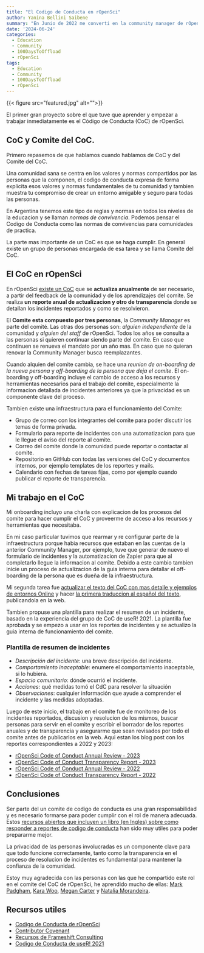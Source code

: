 ```yaml
---
title: "El Codigo de Conducta en rOpenSci"
author: Yanina Bellini Saibene
summary: "En Junio de 2022 me converti en la community manager de rOpenSci.  He aprendido muchisimo durante este tiempo. Voy a compartir 12 proyectos en los que estuve involucrada estos dos anos para contar mejor el tipo de trabajo y actividades que hace una community manager de una comunidad de practica tecnologica." 
date: '2024-06-24'
categories:
  - Education
  - Community
  - 100DaysToOffload
  - rOpenSci
tags:
  - Education
  - Community
  - 100DaysToOffload
  - rOpenSci
---
```


{{< figure src="featured.jpg" alt="">}}

 
El primer gran proyecto sobre el que tuve que aprender y empezar a trabajar inmediatamente es el Código de Conducta (CoC) de rOpenSci. 

## CoC y Comite del CoC. 

Primero repasemos de que hablamos cuando hablamos de CoC y del Comite del CoC. 

Una comunidad sana se centra en los valores y normas compartidos por las personas que la componen, el codigo de conducta expresa de forma explicita esos valores y normas fundamentales de tu comunidad y tambien muestra tu compromiso de crear un entorno amigable y seguro para todas las personas. 

En Argentina tenemos este tipo de reglas y normas en todos los niveles de la educacion y se llaman _normas de convivencia_.  Podemos pensar el Codigo de Conducta como las normas de convivencias para comunidades de practica. 

La parte mas importante de un CoC es que se haga cumplir.  En general existe un grupo de personas encargada de esa tarea y se llama Comite del CoC.

## El CoC en rOpenSci

En rOpenSci [existe un CoC](https://ropensci.org/es/codigo-de-conducta/) que se **actualiza anualmente** de ser necesario, a partir del feedback de la comunidad y de los aprendizajes del comite.  Se realiza **un reporte anual de actualizacion y otro de transparencia** donde se detallan los incidentes reportados y como se resolvieron.

El **Comite esta compuesto por tres personas**, la *Community Manager* es parte del comité.  Las otras dos personas son: *alguien independiente* de la comunidad y *alguien del staff* de rOpenSci.  Todos los años se consulta a las personas si quieren continuar siendo parte del comite.  En caso que continuen se renueva el mandato por un año mas.  En caso que no quieran renovar la Community Manager busca reemplazantes.

Cuando alquien del comite cambia, se hace una *reunion de on-boarding de la nueva persona* y *off-boarding de la persona que deja el comite*.  El on-boarding y off-boarding incluye el cambio de acceso a los recursos y herramientas necesarios para el trabajo del comite, especialmente la informacion detallada de incidentes anteriores ya que la privacidad es un componente clave del proceso.

Tambien existe una infraestructura para el funcionamiento del Comite:

* Grupo de correo con los integrantes del comite para poder discutir los temas de forma privada.
* Formulario para reporte de incidentes con una automatizacion para que le llegue el aviso del reporte al comite.
* Correo del comite donde la comunidad puede reportar o contactar al comite.
* Repositorio en GitHub con todas las versiones del CoC y documentos internos, por ejemplo templates de los reportes y mails.
* Calendario con fechas de tareas fijas, como por ejemplo cuando publicar el reporte de transparencia.

## Mi trabajo en el CoC

Mi onboarding incluyo una charla con explicacion de los procesos del comite para hacer cumplir el CoC y proveerme de acceso a los recursos y herramientas que necesitaba.  

En mi caso particular tuvimos que rearmar y re configurar parte de la infraestructura porque habia recursos que estaban en las cuentas de la anterior Community Manager, por ejemplo, tuve que generar de nuevo el formulario de incidentes y la automatizacion de Zapier para que al completarlo llegue la informacion al comite.  Debido a este cambio tambien inicie un proceso de actualizacion de la guia interna para detallar el off-boarding de la persona que es dueña de la infraestructura.

Mi segunda tarea fue [actualizar el texto del CoC con mas detalle y ejemplos de entornos Online](https://ropensci.org/blog/2022/07/12/coc-update/) y hacer [la primera traduccion al español del texto](https://ropensci.org/es/codigo-de-conducta/), publicandola en la web.

Tambien propuse una plantilla para realizar el resumen de un incidente, basado en la experiencia del grupo de CoC de useR! 2021.  La plantilla fue aprobada y se empezo a usar en los reportes de incidentes y se actualizo la guia interna de funcionamiento del comite.

### Plantilla de resumen de incidentes

* _Descripción del incidente_: una breve descripción del incidente.
* _Comportamiento inaceptable_: enumere el comportamiento inaceptable, si lo hubiera.
* _Espacio comunitario_: dónde ocurrió el incidente.
* _Acciones:_ qué medidas tomó el CdC para resolver la situación
* _Observaciones_: cualquier información que ayude a comprender el incidente y las medidas adoptadas.

Luego de este inicio, el trabajo en el comite fue de monitoreo de los incidentes reportados, discusion y resolucion de los mismos, buscar personas para servir en el comite y escribir el borrador de los reportes anuales y de transparencia y asegurarme que sean revisados por todo el comite antes de publicarlos en la web. Aqui estan los blog post con los reportes correspondientes a 2022 y 2023:

* [rOpenSci Code of Conduct Annual Review - 2023](https://ropensci.org/blog/2024/03/04/conduct2023/)
* [rOpenSci Code of Conduct Transparency Report - 2023](https://ropensci.org/blog/2024/01/12/transparency2023/)
* [rOpenSci Code of Conduct Annual Review - 2022](https://ropensci.org/blog/2023/01/06/conduct2023/)
* [rOpenSci Code of Conduct Transparency Report - 2022](https://ropensci.org/blog/2023/01/06/transparency2022/)


## Conclusiones

Ser parte del un comite de codigo de conducta es una gran responsabilidad y es necesario formarse para poder cumplir con el rol de manera adecuada. Estos [recursos abiertos que incluyen un libro (en Ingles) sobre como responder a reportes de codigo de conducta](https://frameshiftconsulting.com/resources/code-of-conduct-book/) han sido muy utiles para poder prepararme mejor. 

La privacidad de las personas involucradas es un componente clave para que todo funcione correctamente, tanto como la transparencia en el proceso de resolucion de incidentes es fundamental para mantener la confianza de la comunidad.

Estoy muy agradecida con las personas con las que he compartido este rol en el comite del CoC de rOpenSci, he aprendido mucho de ellas:  [Mark Padgham](https://ropensci.org/author/mark-padgham/), [Kara Woo](https://ropensci.org/author/kara-woo/), [Megan Carter](https://ropensci.org/author/megan-carter/) y [Natalia Morandeira](https://ropensci.org/author/natalia-morandeira/).   


## Recursos utiles

* [Codigo de Conducta de rOpenSci](https://ropensci.org/es/codigo-de-conducta/)
* [Contributor Covenant](https://www.contributor-covenant.org/)
* [Recursos de Frameshift Consulting](https://frameshiftconsulting.com/resources/code-of-conduct-book/)
* [Codigo de Conducta de useR! 2021](https://user2021.r-project.org/coc/)

